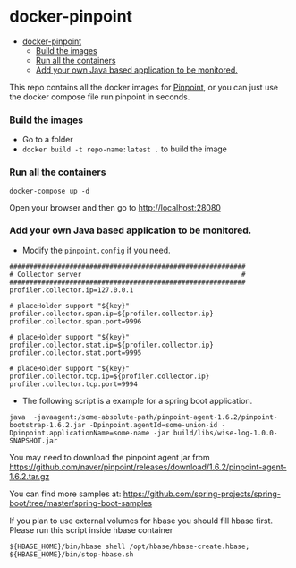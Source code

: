 # docker-pinpoint

<!-- TOC -->

- [docker-pinpoint](#docker-pinpoint)
    - [Build the images](#build-the-images)
    - [Run all the containers](#run-all-the-containers)
    - [Add your own Java based application to be monitored.](#add-your-own-java-based-application-to-be-monitored)

<!-- /TOC -->

This repo contains all the docker images for [Pinpoint](https://github.com/naver/pinpoint), or you can just use the docker compose file run pinpoint in seconds.

### Build the images
* Go to a folder
* `docker build -t repo-name:latest .` to build the image

### Run all the containers

```
docker-compose up -d
```

Open your browser and then go to <http://localhost:28080>


### Add your own Java based application to be monitored.

* Modify the `pinpoint.config` if you need.

```
###########################################################
# Collector server                                        #
###########################################################
profiler.collector.ip=127.0.0.1

# placeHolder support "${key}"
profiler.collector.span.ip=${profiler.collector.ip}
profiler.collector.span.port=9996

# placeHolder support "${key}"
profiler.collector.stat.ip=${profiler.collector.ip}
profiler.collector.stat.port=9995

# placeHolder support "${key}"
profiler.collector.tcp.ip=${profiler.collector.ip}
profiler.collector.tcp.port=9994

```


* The following script is a example for a spring boot application.

```shell
java  -javaagent:/some-absolute-path/pinpoint-agent-1.6.2/pinpoint-bootstrap-1.6.2.jar -Dpinpoint.agentId=some-union-id -Dpinpoint.applicationName=some-name -jar build/libs/wise-log-1.0.0-SNAPSHOT.jar

```

You may need to download the pinpoint agent jar from <https://github.com/naver/pinpoint/releases/download/1.6.2/pinpoint-agent-1.6.2.tar.gz>

You can find more samples at: <https://github.com/spring-projects/spring-boot/tree/master/spring-boot-samples>

If you plan to use external volumes for hbase you should fill hbase first.
Please run this script inside hbase container
```
${HBASE_HOME}/bin/hbase shell /opt/hbase/hbase-create.hbase; ${HBASE_HOME}/bin/stop-hbase.sh
```
